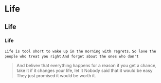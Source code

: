 # Life
## Life
### Life

```Life is tool short to wake up in the morning with regrets.```
```So love the people who treat you right```
```And forget about the ones who don't ```
>And belivev that everything happens for a reason
>if you get a chance, take it
>if it changes your life, let it
>Nobody said that it would be easy
>They just promised it would be worth it.

